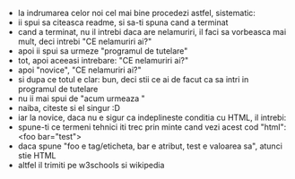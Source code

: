* la indrumarea celor noi cel mai bine procedezi astfel, sistematic:
* ii spui sa citeasca readme, si sa-ti spuna cand a terminat
* cand a terminat, nu il intrebi daca are nelamuriri, il faci sa vorbeasca mai mult, deci intrebi "CE nelamuriri ai?"
* apoi ii spui sa urmeze "programul de tutelare"
* tot, apoi aceeasi intrebare: "CE nelamuriri ai?"
* apoi "novice", "CE nelamuriri ai?"
* si dupa ce totul e clar: bun, deci stii ce ai de facut ca sa intri in programul de tutelare
* nu ii mai spui de "acum urmeaza <cum sa intri...>"
* naiba, citeste si el singur :D
* iar la novice, daca nu e sigur ca indeplineste conditia cu HTML, il intrebi:
* spune-ti ce termeni tehnici iti trec prin minte cand vezi acest cod "html": \<foo bar="test"\>
* daca spune "foo e tag/eticheta, bar e atribut, test e valoarea sa", atunci stie HTML
* altfel il trimiti pe w3schools si wikipedia
